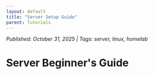 ```yaml
---
layout: default
title: "Server Setup Guide"
parent: Tutorials
---
```


*Published: October 31, 2025 | Tags: server, linux, homelab*



# Server Beginner's Guide
